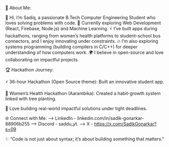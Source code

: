 💫 About Me:

👋 Hi, I’m Sadiq, a passionate B.Tech Computer Engineering Student who loves solving problems with code.
🌱 Currently exploring Web Development (React, Firebase, Node.js) and Machine Learning.
⚡ I’ve built apps during hackathons, ranging from women’s health platforms to student–school bus connectors, and I enjoy innovating under constraints.
🔥 I’m also exploring systems programming (building compilers in C/C++) for deeper understanding of how computers work.
🌍 I believe in open-source and love collaborating on impactful projects.

 
🏆 Hackathon Journey:

⚡ 36-hour Hackathon (Open Source theme): Built an innovative student app.

🌱 Women’s Health Hackathon (Aarambika): Created a habit-growth system linked with tree planting.

🎯 Love building real-world impactful solutions under tight deadlines.


🌐 Connect with Me:
--> LinkedIn - linkedin.com/in/sadik-gonarkar-88906b255
--> Discord - saddu_yt.
--> X - https://x.com/SadikGonarkar?s=09


✨ “Code is not just about syntax; it’s about building something that matters.”
